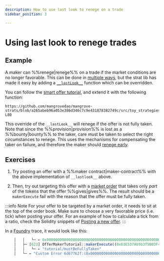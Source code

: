 ```yaml
---
description: How to use last look to renege on a trade
sidebar_position: 3

---
```


# Using last look to renege trades

## Example

A maker can %%renege|renege%% on a trade if the market conditions are no longer favorable. This can be done in [multiple ways](../../protocol/technical-references/reactive-offer/maker-contract.md), but the strat lib has made it easy by adding a [`__lastLook__`](../technical-references/code/strats/src/strategies/MangroveOffer.md#lastlook) function which can be overridden.

You can follow the [smart offer tutorial](../getting-started/smart-offer.md), and extend it with the following function:

```solidity reference title="OfferMakerTutorial.sol"
https://github.com/mangrovedao/mangrove-strats/blob/a265abeb96a053e386d346c7c9e431878382749c/src/toy_strategies/offer_maker/tutorial/OfferMakerTutorialResidual.sol#L77-L80
```

This override of the `__lastLook__` will renege if the offer is not fully taken. Note that since the %%provision|provision%% is lost as a %%bounty|bounty%% to the taker, care must be taken to select the right circumstances to renege. This uses the mechanisms for compensating the taker on failure, and therefore the maker should [renege early](../../protocol/background/taker-compensation.md#encouraging-early-renege).

## Exercises

1. Try posting an offer with a %%maker contract|maker-contract%% with the above implementation of `__lastlook__` above.

2. Then, try out targeting this offer with a [market order](../../protocol/technical-references/market-order/README.md) that takes only _part_ of the tokens that the offer %%gives|gives%%. The result should be a `makerExecute` fail with the reason that the offer must be fully taken.

:::info Note
For your offer to be targeted by a market order, it needs to sit at the top of the order book. Make sure to choose a very favorable price (i.e. tick) when posting your offer. For an example of how to calculate a tick from a ratio, check the Solidity snippets of [Posting a new offer](../../protocol/technical-references/reactive-offer/README.md).
:::

In a [Foundry](https://book.getfoundry.sh/getting-started/installation) trace, it would look like this:

```js
    │   │   └─ ← 0x0000000000000000000000000000000000000000000000000000000000000001
    │   ├─ [623] OfferMakerTutorial::makerExecute((0x63E537A69b3f5B03F4f46c5765c82861BD874b6e, 0xC87385b5E62099f92d490750Fcd6C901a524BBcA, 565, 13965252376515437924197781608061731723491045742767017537776374226616320, 100000000000000000, 170000000000000000000, 114972889140951241694864433974031885472888135242322246917362470694355803832320, 95685385232850624329487581946028423310341827134083876137913628388789126692864, 452312848583266388373324160192082719549164520795168960635552751154278432768)) 
    │   │   └─ ← "tutorial/mustBeFullyTaken"
    │   └─ ← "Custom Error 6d67762f:(0x0000000000000000000000000000000000000000, 15120238736495)"
```
